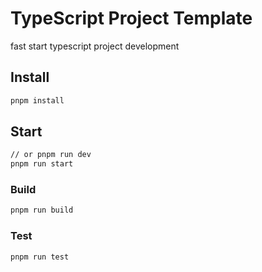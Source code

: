 # TypeScript Project Template

fast start typescript project development

## Install
```bash
pnpm install
```

## Start 
```bash
// or pnpm run dev
pnpm run start
```

### Build
```bash
pnpm run build
```

### Test
```bash
pnpm run test
```